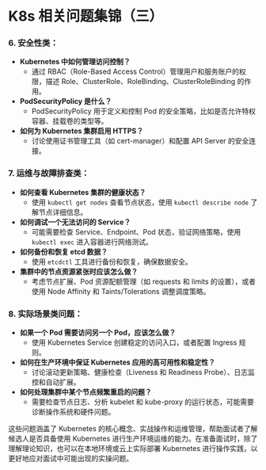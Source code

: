 # K8s 相关问题集锦（三）

### 6. **安全性类**：

- **Kubernetes 中如何管理访问控制？**
  - 通过 RBAC（Role-Based Access Control）管理用户和服务账户的权限，描述 Role、ClusterRole、RoleBinding、ClusterRoleBinding 的作用。
- **PodSecurityPolicy 是什么？**
  - PodSecurityPolicy 用于定义和控制 Pod 的安全策略，比如是否允许特权容器、挂载卷的类型等。
- **如何为 Kubernetes 集群启用 HTTPS？**
  - 讨论使用证书管理工具（如 cert-manager）和配置 API Server 的安全连接。

### 7. **运维与故障排查类**：

- **如何查看 Kubernetes 集群的健康状态？**
  - 使用 `kubectl get nodes` 查看节点状态，使用 `kubectl describe node` 了解节点详细信息。
- **如何调试一个无法访问的 Service？**
  - 可能需要检查 Service、Endpoint、Pod 状态，验证网络策略，使用 `kubectl exec` 进入容器进行网络测试。
- **如何备份和恢复 etcd 数据？**
  - 使用 `etcdctl` 工具进行备份和恢复，确保数据安全。
- **集群中的节点资源紧张时应该怎么做？**
  - 考虑节点扩展、Pod 资源配额管理（如 requests 和 limits 的设置），或者使用 Node Affinity 和 Taints/Tolerations 调整调度策略。

### 8. **实际场景类问题**：

- **如果一个 Pod 需要访问另一个 Pod，应该怎么做？**
  - 使用 Kubernetes Service 创建稳定的访问入口，或者配置 Ingress 规则。
- **如何在生产环境中保证 Kubernetes 应用的高可用性和稳定性？**
  - 讨论滚动更新策略、健康检查（Liveness 和 Readiness Probe）、日志监控和自动扩展。
- **如何处理集群中某个节点频繁重启的问题？**
  - 需要检查节点日志、分析 kubelet 和 kube-proxy 的运行状态，可能需要诊断操作系统和硬件问题。

这些问题涵盖了 Kubernetes 的核心概念、实战操作和运维管理，帮助面试者了解候选人是否具备使用 Kubernetes 进行生产环境运维的能力。在准备面试时，除了理解理论知识，也可以在本地环境或云上实际部署 Kubernetes 进行操作实践，以更好地应对面试中可能出现的实操问题。
